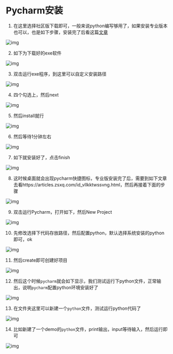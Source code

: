 # Pycharm安装

1. 在这里选择社区版下载即可，一般来说python编写够用了，如果安装专业版本也可以，也是如下步骤，安装完了后看这篇[文章](./docs/Jetbrains全家桶激活.md)

![img](https://cdn.jsdelivr.net/gh/Killer-89757/PicBed/images/2024%2F05%2FFuJNkbfpyJSB4HkYdyqE1cXTZD_o-06605b.png)

2. 如下为下载好的exe软件

![img](https://cdn.jsdelivr.net/gh/Killer-89757/PicBed/images/2024%2F05%2FFtfZAVFzjs6aTU24ojXEyYEjLyVl-85f63f.png)

3. 双击运行exe程序，到这里可以自定义安装路径

![img](https://cdn.jsdelivr.net/gh/Killer-89757/PicBed/images/2024%2F05%2FFituqEZWDksoUyMK811YxqRiv74p-4bc549.png)

4. 四个勾选上，然后next

![img](https://cdn.jsdelivr.net/gh/Killer-89757/PicBed/images/2024%2F05%2FFmpTbirMRBUfPknLisK0J__ffT9Q-8e08ef.png)

5. 然后install就行

![img](https://cdn.jsdelivr.net/gh/Killer-89757/PicBed/images/2024%2F05%2FFqFwDex4sGP5w70UHzt04b2AKiw5-4c4148.png)

6. 然后等待1分钟左右

![img](https://cdn.jsdelivr.net/gh/Killer-89757/PicBed/images/2024%2F05%2FFuXJ7w_BQzhVK3OuZecSvTH3a4EK-94e83c.png)

7. 如下就安装好了，点击finish

![img](https://cdn.jsdelivr.net/gh/Killer-89757/PicBed/images/2024%2F05%2FFurX4wrJP9mHueUs7BRZ1y893hl3-3197b1.png)

8. 这时候桌面就会出现pycharm快捷图标，专业版安装完了后，需要到如下文章去看https://articles.zsxq.com/id_vllkktwssvng.html，然后再接着下面的步骤

![img](https://cdn.jsdelivr.net/gh/Killer-89757/PicBed/images/2024%2F05%2FFvCg4aZ2wU_Pf6rVYu9jDco-4MQ1-69a047.png)

9. 双击运行Pycharm，打开如下，然后New Project

![img](https://cdn.jsdelivr.net/gh/Killer-89757/PicBed/images/2024%2F05%2FFjdMBNVF_s_nNlXIuH9VlsE3UdzR-36c7f3.png)

10. 先修改选择下代码存放路径，然后配置python，默认选择系统安装的python即可，ok

![img](https://cdn.jsdelivr.net/gh/Killer-89757/PicBed/images/2024%2F05%2FFo0uCKB2C3SxTs-i3wRmnw1KtVUg-466028.png)

11. 然后create即可创建好项目

![img](https://cdn.jsdelivr.net/gh/Killer-89757/PicBed/images/2024%2F05%2FFgL1w0fw1LvPiBIW7SgLJS1HYPmY-d05a5e.png)

12. 然后这个时候`pycharm`就会如下显示，我们测试运行下python文件，正常输出，说明`pycharm`配置python环境安装好了

![img](https://cdn.jsdelivr.net/gh/Killer-89757/PicBed/images/2024%2F05%2FFpEdvCUlLyZmpYO2k-BjM1cwFI0O-4341f9.png)

13. 在文件夹这里可以新建一个`python`文件，测试运行python代码了

![img](https://cdn.jsdelivr.net/gh/Killer-89757/PicBed/images/2024%2F05%2FFnyIiGfijJAuS_XcBbdRrtKEItvr-08dc78.png)

14. 比如新建了一个demo的`python`文件，print输出，input等待输入，然后运行即可

![img](https://cdn.jsdelivr.net/gh/Killer-89757/PicBed/images/2024%2F05%2FFrk1PRaY7VshSB2RM492Yc8n5l7P-44d7b4.png)